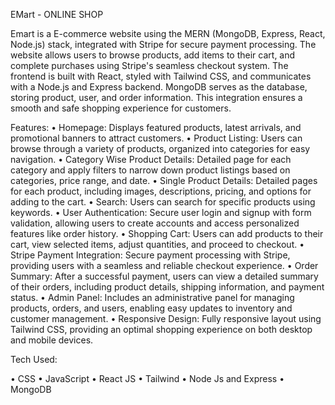 EMart - ONLINE SHOP

Emart is a E-commerce website using the MERN (MongoDB, Express, React, Node.js) stack, integrated with Stripe for secure payment processing. The website allows users to browse products, add items to their cart, and complete purchases using Stripe's seamless checkout system. The frontend is built with React, styled with Tailwind CSS, and communicates with a Node.js and Express backend. MongoDB serves as the database, storing product, user, and order information. This integration ensures a smooth and safe shopping experience for customers.


Features:
• Homepage: Displays featured products, latest arrivals, and promotional banners to attract customers.
• Product Listing: Users can browse through a variety of products, organized into categories for easy navigation.
• Category Wise Product Details: Detailed page for each category and apply filters to narrow down product listings based on categories, price range, and date.
• Single Product Details: Detailed pages for each product, including images, descriptions, pricing, and options for adding to the cart.
• Search: Users can search for specific products using keywords.
• User Authentication: Secure user login and signup with form validation, allowing users to create accounts and access personalized features like order history.
• Shopping Cart: Users can add products to their cart, view selected items, adjust quantities, and proceed to checkout.
• Stripe Payment Integration: Secure payment processing with Stripe, providing users with a seamless and reliable checkout experience.
• Order Summary: After a successful payment, users can view a detailed summary of their orders, including product details, shipping information, and payment status.
• Admin Panel: Includes an administrative panel for managing products, orders, and users, enabling easy updates to inventory and customer management.
• Responsive Design: Fully responsive layout using Tailwind CSS, providing an optimal shopping experience on both desktop and mobile devices.

Tech Used:

• CSS
• JavaScript
• React JS
• Tailwind
• Node Js and Express
• MongoDB
